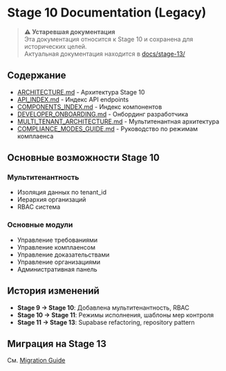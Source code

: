 # Stage 10 Documentation (Legacy)

> **⚠️ Устаревшая документация**  
> Эта документация относится к Stage 10 и сохранена для исторических целей.  
> Актуальная документация находится в [docs/stage-13/](../../stage-13/)

## Содержание

- [ARCHITECTURE.md](./ARCHITECTURE.md) - Архитектура Stage 10
- [API_INDEX.md](./API_INDEX.md) - Индекс API endpoints
- [COMPONENTS_INDEX.md](./COMPONENTS_INDEX.md) - Индекс компонентов
- [DEVELOPER_ONBOARDING.md](./DEVELOPER_ONBOARDING.md) - Онбординг разработчика
- [MULTI_TENANT_ARCHITECTURE.md](./MULTI_TENANT_ARCHITECTURE.md) - Мультитенантная архитектура
- [COMPLIANCE_MODES_GUIDE.md](./COMPLIANCE_MODES_GUIDE.md) - Руководство по режимам комплаенса

## Основные возможности Stage 10

### Мультитенантность
- Изоляция данных по tenant_id
- Иерархия организаций
- RBAC система

### Основные модули
- Управление требованиями
- Управление комплаенсом
- Управление доказательствами
- Управление организациями
- Административная панель

## История изменений

- **Stage 9 → Stage 10**: Добавлена мультитенантность, RBAC
- **Stage 10 → Stage 11**: Режимы исполнения, шаблоны мер контроля
- **Stage 11 → Stage 13**: Supabase refactoring, repository pattern

## Миграция на Stage 13

См. [Migration Guide](../../stage-13/README.md)
